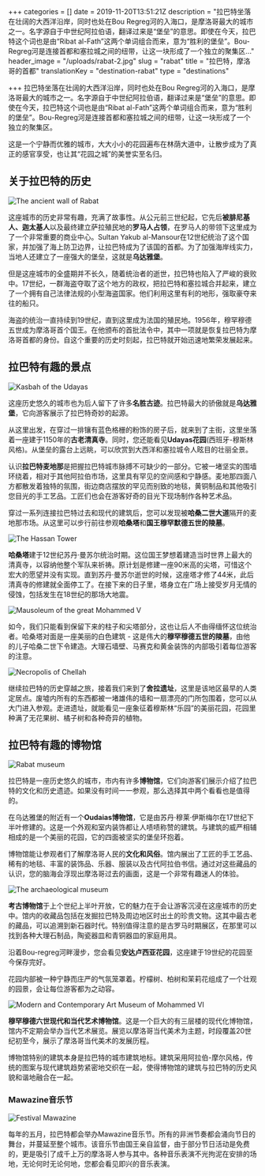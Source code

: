 +++
categories = []
date = 2019-11-20T13:51:21Z
description = "拉巴特坐落在壮阔的大西洋沿岸，同时也处在Bou Regreg河的入海口，是摩洛哥最大的城市之一。名字源自于中世纪阿拉伯语，翻译过来是“堡垒”的意思。即使在今天，拉巴特这个词也是由“Ribat al-Fath”这两个单词组合而来，意为“胜利的堡垒”。Bou-Regreg河是连接首都和塞拉城之间的纽带，让这一块形成了一个独立的聚集区..."
header_image = "/uploads/rabat-2.jpg"
slug = "rabat"
title = "拉巴特，摩洛哥的首都"
translationKey = "destination-rabat"
type = "destinations"

+++
拉巴特坐落在壮阔的大西洋沿岸，同时也处在Bou Regreg河的入海口，是摩洛哥最大的城市之一。名字源自于中世纪阿拉伯语，翻译过来是“堡垒”的意思。即使在今天，拉巴特这个词也是由“Ribat al-Fath”这两个单词组合而来，意为“胜利的堡垒”。Bou-Regreg河是连接首都和塞拉城之间的纽带，让这一块形成了一个独立的聚集区。

这是一个宁静而优雅的城市，大大小小的花园遍布在林荫大道中，让散步成为了真正的感官享受，也让其“花园之城”的美誉实至名归。

## **关于拉巴特的历史**

![The ancient wall of Rabat](/uploads/monument-to-the-tower-of-hassan-2219058_1280-2.jpg "The ancient wall of Rabat")

这座城市的历史非常有趣，充满了故事性。从公元前三世纪起，它先后**被腓尼基人、迦太基人**以及最终建立萨拉殖民地的**罗马人占领**，在罗马人的带领下这里成为了一个非常重要的商业中心。Sultan Yakub al-Mansour在12世纪统治了这个国家，并加强了海上防卫边界，让拉巴特成为了该国的首都。为了加强海岸线实力，当地人还建立了一座强大的堡垒，这就是**乌达雅堡**。

但是这座城市的全盛期并不长久，随着统治者的逝世，拉巴特也陷入了严峻的衰败中。17世纪，一群海盗夺取了这个地方的政权，把拉巴特和塞拉城合并起来，建立了一个拥有自己法律法规的小型海盗国家。他们利用这里有利的地形，强取豪夺来往的船只。

海盗的统治一直持续到19世纪，直到这里成为法国的殖民地。1956年，穆罕穆德五世成为摩洛哥首个国王。在他颁布的首批法令中，其中一项就是恢复拉巴特为摩洛哥首都的身份。自这个重要的历史时刻起，拉巴特就开始迅速地繁荣发展起来。

## **拉巴特有趣的景点**

![Kasbah of the Udayas](/uploads/rabat2-1.jpg "Kasbah of the Udayas")

这座历史悠久的城市也为后人留下了许多**名胜古迹**。拉巴特最大的骄傲就是**乌达雅堡**，它向游客展示了拉巴特奇妙的起源。

从这里出发，在穿过一排镶有蓝色格栅的粉饰的房子后，就来到了主街，这里坐落着一座建于1150年的**古老清真寺**。同时，您还能看见**Udayas花园**(西班牙-穆斯林风格)。从堡垒的露台上远眺，可以欣赏到大西洋和塞拉城令人眩目的壮丽全景。

认识**拉巴特麦地那**是把握拉巴特城市脉搏不可缺少的一部分。它被一堵坚实的围墙环绕着，相对于其他阿拉伯市场，这里具有罕见的空间感和宁静感。麦地那四面八方都散发着独特的氛围，街边商店摆放的罕见而别致的地毯，黄铜制品和其他吸引您目光的手工艺品。工匠们也会在游客好奇的目光下现场制作各种艺术品。

穿过一系列连接拉巴特过去和现代的建筑后，您可以发现被**哈桑二世大道**隔开的麦地那市场。从这里可以步行前往参观**哈桑塔**和**国王穆罕默德五世的陵墓**。

![The Hassan Tower](/uploads/Rabat1.png "The Hassan Tower")

**哈桑塔**建于12世纪苏丹·曼苏尔统治时期。这位国王梦想着建造当时世界上最大的清真寺，以容纳他整个军队来祈祷。原计划是修建一座90米高的尖塔，可惜这个宏大的愿望并没有实现。直到苏丹·曼苏尔逝世的时候，这座塔才修了44米，此后清真寺的修建就全面停工了。在接下来的日子里，塔身立在广场上接受岁月无情的侵蚀，包括发生在18世纪的那场大地震。

![Mausoleum of the great Mohammed V](/uploads/082.png "Mausoleum of the great Mohammed V")

如今，我们只能看到保留下来的柱子和尖塔部分，这也让后人不由得缅怀这位统治者。哈桑塔对面是一座美丽的白色建筑 - 这是伟大的**穆罕穆德五世的陵墓**，由他的儿子哈桑二世下令建造。大理石墙壁、马赛克和黄金装饰的内部吸引着每位游客的注意。

![Necropolis of Chellah](/uploads/Rabat,_Chellah_ruins-1.jpg "Necropolis of Chellah")

继续拉巴特的历史穿越之旅，接着我们来到了**舍拉遗址**，这里是该地区最早的人类定居点。废墟内所有的东西都被一堵雄伟的墙和一扇漂亮的门所包围着，您可以从大门进入参观。走进遗址，就能看见一座象征着穆斯林“乐园”的美丽花园，花园里种满了无花果树、橘子树和各种奇异的植物。

## **拉巴特有趣的博物馆**

![Rabat museum](/uploads/Sudika_Rabat_Domus_Romana.jpg "Rabat museum")

拉巴特是一座历史悠久的城市，市内有许多**博物馆**，它们向游客们展示介绍了拉巴特的文化和历史遗迹。如果没有时间一一参观，那么选择其中两个看看也是值得的。

在乌达雅堡的附近有一个**Oudaias博物馆**，它是由苏丹·穆莱·伊斯梅尔在17世纪下半叶修建的。这是一个外观和室内装饰都让人啧啧称赞的建筑。与建筑的威严相辅相成的是一个美丽的花园，它的四面被坚实的堡垒环抱着。

博物馆能让参观者们了解摩洛哥人民的**文化和风俗**。馆内展出了工匠的手工艺品、稀有的地毯、丰富的装饰品、乐器、服装以及古代阿拉伯书信。通过对这些藏品的认识，您的脑海会浮现出摩洛哥过去的画面，这是一个非常有趣迷人的体验。

![The archaeological museum](/uploads/Morocco-Rabat-Archaeological-Museum(flickr.com-rhodes)-1.jpg "The archaeological museum")

**考古博物馆**于上个世纪上半叶开放，它的魅力在于会让游客沉浸在这座城市的历史中。馆内的收藏品包括在发掘拉巴特及周边地区时出土的珍贵文物。这其中最古老的藏品，可以追溯到新石器时代。特别值得注意的是古罗马时期展区，在那里可以找到各种大理石制品，陶瓷器皿和青铜器皿的家庭用具。

沿着Bou-regreg河畔漫步，您会看见**安达卢西亚花园**，这座建于19世纪的花园至今保存完好。

花园内部被一种宁静而庄严的气氛笼罩着。柠檬树、柏树和茉莉花组成了一个壮观的园景，会让每位游客都为之动容。

![Modern and Contemporary Art Museum of Mohammed VI](/uploads/Mohammed-VI-Museum-for-Modern-and-Contemporary-Art-1914–2014-100-Years-of-Creation-morocco-contemporary-art-museum-rabat-15-1.jpg "Modern and Contemporary Art Museum of Mohammed VI")

**穆罕穆德六世现代和当代艺术博物馆**。这是一个巨大的有三层楼的现代化博物馆，馆内不定期会举办当代艺术展览。展览以摩洛哥当代美术为主题，时段覆盖20世纪初至今，展示了摩洛哥当代美术的发展历程。

博物馆特别的建筑本身是拉巴特的城市建筑地标。建筑采用阿拉伯-摩尔风格，传统的图案与现代建筑趋势紧密地交织在一起，使得博物馆的建筑与拉巴特的历史风貌和谐地融合在一起。

### **Mawazine音乐节**

![Festival Mawazine](/uploads/Rabat_Mawazine_festival-1.jpg "Festival Mawazine")

每年的五月，拉巴特都会举办Mawazine音乐节。所有的非洲节奏都会涌向节日的舞台，并蔓延至整个城市。该音乐节由国王亲自监督，由于部分节日活动是免费的，更是吸引了成千上万的摩洛哥人参与其中。各种音乐表演不光拘泥在安排的场地，无论何时无论何地，您都会看见即兴的音乐表演。